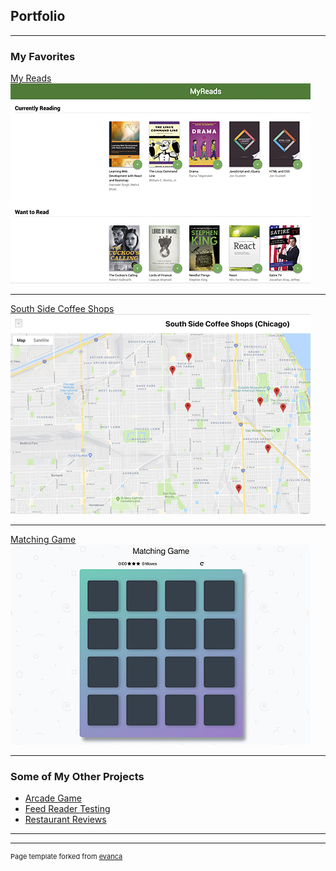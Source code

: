 ## Portfolio

---

### My Favorites 

[My Reads](/sample_page)
<img src="images/myreads_thumb.jpg?raw=true"/>

---
[South Side Coffee Shops](/pdf/sample_presentation.pdf)
<img src="images/maps_thumb.jpg?raw=true"/>

---
[Matching Game](http://example.com/)
<img src="images/memory_thumbnail.jpg?raw=true"/>

---

### Some of My Other Projects

- [Arcade Game](http://example.com/)
- [Feed Reader Testing](https://github.com/dboston528/frontend-nanodegree-feedreader)
- [Restaurant Reviews](https://github.com/dboston528/restaurant-stage-1)


---




---
<p style="font-size:11px">Page template forked from <a href="https://github.com/evanca/quick-portfolio">evanca</a></p>
<!-- Remove above link if you don't want to attibute -->
